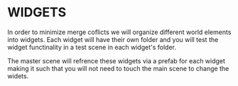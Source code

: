 # WIDGETS

In order to minimize merge coflicts we will organize different world elements into widgets. Each widget will have their own folder and you will test the widget functinality in a test scene in each widget's folder. 

The master scene will refrence these widgets via a prefab for each widget making it such that you will not need to touch the main scene to change the widets.